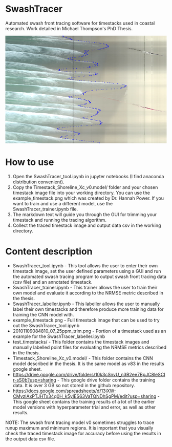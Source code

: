 # SwashTracer
Automated swash front tracing software for timestacks used in coastal research. Work detailed in Michael Thompson's PhD Thesis. 

![annotated_timestack_readme](https://github.com/mikeyt120/SwashTracer/blob/main/annotated_timestack_readme.png)

# How to use
1. Open the SwashTracer_tool.ipynb in jupyter notebooks (I find anaconda distribution convenient).
2. Copy the Timestack_Shoreline_Xc_v0.model/ folder and your chosen timestack image file into your working directory. You can use the example_timestack.png which was created by Dr. Hannah Power. If you want to train and use a different model, use the SwashTracer_trainer.ipynb file.
3. The markdown text will guide you through the GUI for trimming your timestack and running the tracing algorithm.
4. Collect the traced timestack image and output data csv in the working directory.

# Content description
- SwashTracer_tool.ipynb - This tool allows the user to enter their own timestack image, set the user defined parameters using a GUI and run the automated swash tracing program to output swash front tracing data (csv file) and an annotated timestack.
- SwashTracer_trainer.ipynb - This trainer allows the user to train their own model and evaluate it according to the NRMSE metric described in the thesis.
- SwashTracer_labeller.ipynb - This labeller allows the user to manually label their own timestacks and therefore produce more training data for training the CNN model with.
- example_timestack.png - Full timestack image that can be used to try out the SwashTracer_tool.ipynb
- 20101109084810_07_25ppm_trim.png - Portion of a timestack used as an example for the SwashTracer_labeller.ipynb
- test_timestacks/ - This folder contains the timestack images and manually labelled point files for evaluating the NRMSE metrics described in the thesis.
- Timestack_Shoreline_Xc_v0.model/ - This folder contains the CNN model described in the thesis. It is the same model as v83 in the results google sheet.
- https://drive.google.com/drive/folders/10k3cSnvU_n3B2ee7BpJC8leSCIr-sS0b?usp=sharing - This google drive folder contains the training data. It is over 3 GB so not stored in the github repository.
- https://docs.google.com/spreadsheets/d/13iXW-CMyzlAxPTJHTx34q0H_k5yIES63VaTQNDhSgPM/edit?usp=sharing - This google sheet contains the training results of a lot of the earlier model versions with hyperparameter trial and error, as well as other results.

NOTE: The swash front tracing model v0 sometimes struggles to trace runup maximum and minimum regions. It is important that you visually check the traced timestack image for accuracy before using the results in the output data csv file.
